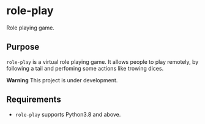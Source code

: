 # role-play
Role playing game.

## Purpose
`role-play` is a virtual role playing game. It allows people to play remotely, by following a tail and perfoming some actions like trowing dices.

**Warning**
This project is under development.

## Requirements
* `role-play` supports Python3.8 and above.